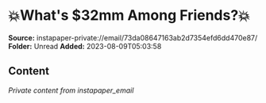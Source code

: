 # 💥What's $32mm Among Friends?💥

**Source:** instapaper-private://email/73da08647163ab2d7354efd6dd470e87/
**Folder:** Unread
**Added:** 2023-08-09T05:03:58




## Content
*Private content from instapaper_email*
